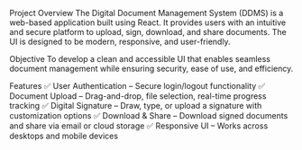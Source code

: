 Project Overview
The Digital Document Management System (DDMS) is a web-based application built using React. It provides users with an intuitive and secure platform to upload, sign, download, and share documents. The UI is designed to be modern, responsive, and user-friendly.

Objective
To develop a clean and accessible UI that enables seamless document management while ensuring security, ease of use, and efficiency.

Features
✅ User Authentication – Secure login/logout functionality
✅ Document Upload – Drag-and-drop, file selection, real-time progress tracking
✅ Digital Signature – Draw, type, or upload a signature with customization options
✅ Download & Share – Download signed documents and share via email or cloud storage
✅ Responsive UI – Works across desktops and mobile devices
